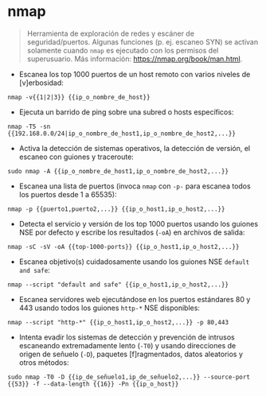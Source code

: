 # nmap

> Herramienta de exploración de redes y escáner de seguridad/puertos.
> Algunas funciones (p. ej. escaneo SYN) se activan solamente cuando `nmap` es ejecutado con los permisos del superusuario.
> Más información: <https://nmap.org/book/man.html>.

- Escanea los top 1000 puertos de un host remoto con varios niveles de [v]erbosidad:

`nmap -v{{1|2|3}} {{ip_o_nombre_de_host}}`

- Ejecuta un barrido de ping sobre una subred o hosts específicos:

`nmap -T5 -sn {{192.168.0.0/24|ip_o_nombre_de_host1,ip_o_nombre_de_host2,...}}`

- Activa la detección de sistemas operativos, la detección de versión, el escaneo con guiones y traceroute:

`sudo nmap -A {{ip_o_nombre_de_host1,ip_o_nombre_de_host2,...}}`

- Escanea una lista de puertos (invoca `nmap` con `-p-` para escanea todos los puertos desde 1 a 65535):

`nmap -p {{puerto1,puerto2,...}} {{ip_o_host1,ip_o_host2,...}}`

- Detecta el servicio y versión de los top 1000 puertos usando los guiones NSE por defecto y escribe los resultados (`-oA`) en archivos de salida:

`nmap -sC -sV -oA {{top-1000-ports}} {{ip_o_host1,ip_o_host2,...}}`

- Escanea objetivo(s) cuidadosamente usando los guiones NSE `default and safe`:

`nmap --script "default and safe" {{ip_o_host1,ip_o_host2,...}}`

- Escanea servidores web ejecutándose en los puertos estándares 80 y 443 usando todos los guiones `http-*` NSE disponibles:

`nmap --script "http-*" {{ip_o_host1,ip_o_host2,...}} -p 80,443`

- Intenta evadir los sistemas de detección y prevención de intrusos escaneando extremadamente lento (`-T0`) y usando direcciones de origen de señuelo (`-D`), paquetes [f]ragmentados, datos aleatorios y otros métodos:

`sudo nmap -T0 -D {{ip_de_señuelo1,ip_de_señuelo2,...}} --source-port {{53}} -f --data-length {{16}} -Pn {{ip_o_host}}`

